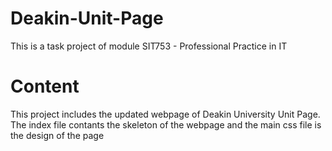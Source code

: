 # Deakin-Unit-Page

This is a task project of module SIT753 - Professional Practice in IT

# Content
This project includes the updated webpage of Deakin University Unit Page. 
The index file contants the skeleton of the webpage and the main css file is the design of the page
